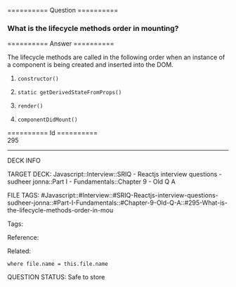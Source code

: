 ========== Question ==========  

### What is the lifecycle methods order in mounting?  

========== Answer ==========  

The lifecycle methods are called in the following order when an instance of a component is being created and inserted into the DOM.

1. `constructor()`

2. `static getDerivedStateFromProps()`

3. `render()`

4. `componentDidMount()`

========== Id ==========  
295

---

DECK INFO

TARGET DECK: Javascript::Interview::SRIQ - Reactjs interview questions - sudheer jonna::Part I - Fundamentals::Chapter 9 - Old Q A

FILE TAGS: #Javascript::#Interview::#SRIQ-Reactjs-interview-questions-sudheer-jonna::#Part-I-Fundamentals::#Chapter-9-Old-Q-A::#295-What-is-the-lifecycle-methods-order-in-mou

Tags:

Reference:

Related:

```dataview
where file.name = this.file.name
```
QUESTION STATUS: Safe to store
